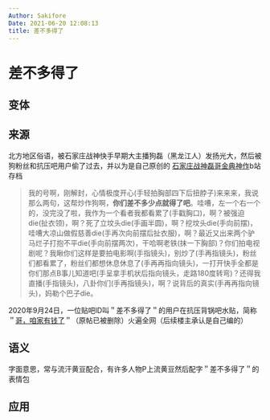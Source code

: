 ```yaml
---
Author: Sakifore
Date: 2021-06-20 12:08:13
title: 差不多得了
---
```

# 差不多得了

## 变体

## 来源

北方地区俗语，被石家庄战神快手早期大主播狗磊（黑龙江人）发扬光大，然后被狗粉丝和抗压吧用户偷了过去，并以为是自己原创的
[石家庄战神磊哥金典神作](https://www.bilibili.com/video/BV1b441117Jz)b站存档
>我的号啊，刚解封，心情极度开心(手轻拍胸部四下后扭脖子)来来来，我说那么两句，这帮炒作狗啊，**你们差不多少点就得了吧**。哇嘈，左一个右一个的，没完没了啦，我作为一个看者我都看累了(手戳胸口)，啊？被强迫die(扯衣领)，啊？死了立坟头die(手画半圆)，啊？挖坟头die(手向前摆)，哇嘈大凉山做假慈善die(手再次向前摆后扯衣服)，啊？最近又出来两个驴马烂子打抱不平die(手向前摆两次)，干哈啊老铁(抹一下胸部)？你们拍电视剧呢？我瞅你们这样是要拍电影啊(手指镜头)，别炒了(手再指镜头)，粉丝们都看累了，粉丝们都想休息休息了(手再再指向镜头)，一打开快手全都是你们那点B事儿知道吧(手呈拿手机状后指向镜头，走路180度转弯)？还得我直播(手指镜头)，八卦你们(手再指镜头)，啊？说背后的真实(手再再指向镜头)，妈勒个巴子die。

2020年9月24日，一位贴吧ID叫＂差不多得了＂的用户在抗压背锅吧水贴，简称＂[哥，咱家有钱了](https://tieba.baidu.com/p/6976725740)＂（原帖已被删除）火遍全网（后续楼主承认是自己编的）

## 语义

字面意思，常与流汗黄豆配合，有许多人物P上流黄豆然后配字＂差不多得了＂的表情包

## 应用

